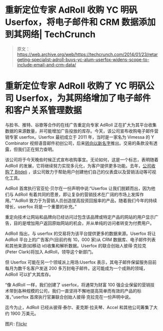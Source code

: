 # 重新定位专家 AdRoll 收购 YC 明矾 Userfox，将电子邮件和 CRM 数据添加到其网络| TechCrunch

> 原文：<https://web.archive.org/web/https://techcrunch.com/2014/01/23/retargeting-specialist-adroll-buys-yc-alum-userfox-widens-scope-to-include-email-and-crm-data/>

# 重新定位专家 AdRoll 收购了 YC 明矾公司 Userfox，为其网络增加了电子邮件和客户关系管理数据

与脸书、推特、谷歌等合作的在线广告重定向专家 AdRoll 正在扩大为其平台收集数据的来源数量，并可能增加广告投放的库存。今天，该公司宣布收购电子邮件营销专家 userfox。Userfox 最初成立于 2011 年，当时是一家名为 Vimessa 的 Y Combinator 视频语音邮件初创公司，后来[转向以新名字](https://web.archive.org/web/20230316073353/https://techcrunch.com/2013/02/22/vimessa-deadpooled-founders-launch-user-retention-service-userfox-with-700k-from-y-combinator-500-startups-more/)推出。交易的条款没有透露，但我们正在努力查明。

该公司将于今天晚些时候正式宣布收购事宜。无论如何，这是一个标志，表明随着 AdRoll 的发展，它将继续努力实现多元化，为客户提供更多功能。去年，[公司收购了 Bitdeli](https://web.archive.org/web/20230316073353/https://techcrunch.com/2013/06/12/adroll-acquires-bitdeli/) ，该公司致力于帮助用户创建他们自己的仪表盘以及营销活动等可视化工具。

AdRoll 首席执行官亚伦·贝尔在一份声明中说:“Userfox 让我们脱颖而出，因为他们与 AdRoll 有着共同的愿景，即让复杂的营销技术在广阔的市场上发挥作用。”“AdRoll 致力于为营销人员创造提高投资回报率的产品，随着我们今年的持续增长，userfox 将是一个重要的补充。”

重定向技术让网站和品牌向已经访问过包含该品牌或特定产品的网站的用户显示广告，目的是增加用户返回原始网站的机会，并从单纯的访问者转变为付费用户。

AdRoll 指出，与 userfox 的交易将为该平台提供更多的数据来源。Userfox 将让 AdRoll 平台上的广告客户(目前约有 10，000 家)从 CRM 数据库、电子邮件列表和其他来源(如移动 id)收集和解析数据。Userfox 的联合创始人彼得·克拉克(Peter Clark)将加入 AdRoll，领导这个新部门。

但 Userfox 可能在另一个领域派上用场:Userfox 表示，其电子邮件保留服务目前每月为数千名客户发送 200 多万封电子邮件。这可能成为一个成熟的领域，AdRoll 可以扩大其库存。

“像 AdRoll 一样，我们创建了 userfox，将通常为财富 100 强企业保留的营销技术带到各种规模的公司，我们一直坚持不懈地提高简单而有效的产品的标准，”userfox 首席执行官兼联合创始人彼得·克拉克在一份声明中说。

迄今为止，AdRoll 已经从彼得·泰尔、麦克斯·拉夫琴、Accel 和其他公司筹集了大约 1900 万美元。

图片: [Flickr](https://web.archive.org/web/20230316073353/http://www.flickr.com/photos/50834689@N04/4896172484/in/photolist-8sEauY-bZH5hA-enojsX-enXYPd-enXZcJ-9jgzPT-7Ec8hC-azpgK6-aH12NF-c2Cvdj-c2Cuzh-9LgbJe-b3ibbM-aZ7Dqz-bSfGo8-bm6Xf2-bm6Y4Z-c2CuUm-b3iat6-aCN9PH-aCN64K-ar2a1E-eeoF7t-9vwRA6-eeupks-7PuzLt-aCMZ9D-aCQv8h-aCv3iY-dy7XF1-b3i9Gc-7ZZdBD-dQavHT-cM98ah-fEyfwg-dQaFdv-976nHp-dYmD2s-9QqLBh-a1ZF6z-a1ZCT2-a1ZDy2-a23A6d-a23zkm-a1ZDtn-a1ZGiR-a1ZMQ8-a23zwu-a23Afo-a23CMo-a23CG3)